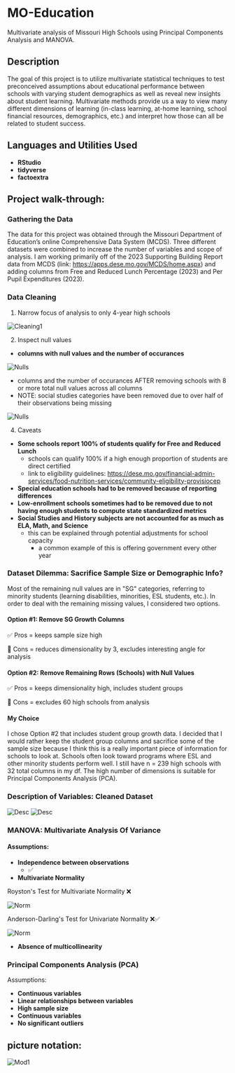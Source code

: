 # MO-Education
Multivariate analysis of Missouri High Schools using Principal Components Analysis and MANOVA.

<h2>Description</h2>
The goal of this project is to utilize multivariate statistical techniques to test preconceived assumptions about educational performance between schools with varying student demographics as well as reveal new insights about student learning. Multivariate methods provide us a way to view many different dimensions of learning (in-class learning, at-home learning, school financial resources, demographics, etc.) and interpret how those can all be related to student success. 

<h2>Languages and Utilities Used</h2>

- <b>RStudio</b> 
- <b>tidyverse</b>
- <b>factoextra</b>

<h2>Project walk-through:</h2>

### Gathering the Data
The data for this project was obtained through the Missouri Department of Education’s online Comprehensive Data System (MCDS). Three different datasets were combined to increase the number of variables and scope of analysis. I am working primarily off of the 2023 Supporting Building Report data from MCDS (link: https://apps.dese.mo.gov/MCDS/home.aspx) and adding columns from Free and Reduced Lunch Percentage (2023) and Per Pupil Expenditures (2023).


### Data Cleaning
1. Narrow focus of analysis to only 4-year high schools
   
![Cleaning1](/cleaning_select_hs.png?raw=true "Clean")

  
2. Inspect null values
- <b>columns with null values and the number of occurances</b>
     
![Nulls](/proportion_null_1.png?raw=true "Nulls")

   - columns and the number of occurances AFTER removing schools with 8 or more total null values across all columns
   - NOTE: social studies categories have been removed due to over half of their observations being missing
     
![Nulls](/proportion_null_2.png?raw=true "Nulls")



4. Caveats
- <b>Some schools report 100% of students qualify for Free and Reduced Lunch</b>
  - schools can qualify 100% if a high enough proportion of students are direct certified
  - link to eligibility guidelines: https://dese.mo.gov/financial-admin-services/food-nutrition-services/community-eligibility-provisiocep 
- <b>Special education schools had to be removed because of reporting differences</b>
- <b>Low-enrollment schools sometimes had to be removed due to not having enough students to compute state standardized metrics</b>
- <b>Social Studies and History subjects are not accounted for as much as ELA, Math, and Science</b>
  - this can be explained through potential adjustments for school capacity
    - a common example of this is offering government every other year



### Dataset Dilemma: Sacrifice Sample Size or Demographic Info?

Most of the remaining null values are in "SG" categories, referring to minority students (learning disabilities, minorities, ESL students, etc.). In order to deal with the remaining missing values, I considered two options.

####  Option #1: Remove SG Growth Columns 

✅ Pros = keeps sample size high

🛑 Cons = reduces dimensionality by 3, excludes interesting angle for analysis 

####  Option #2: Remove Remaining Rows (Schools) with Null Values 

✅ Pros = keeps dimensionality high, includes student groups

🛑 Cons = excludes 60 high schools from analysis

#### My Choice

I chose Option #2 that includes student group growth data. I decided that I would rather keep the student group columns and sacrifice some of the sample size because I think this is a really important piece of information for schools to look at. Schools often look toward programs where ESL and other minority students perform well. I still have n = 239 high schools with 32 total columns in my df. The high number of dimensions is suitable for Principal Components Analysis (PCA).


### Description of Variables: Cleaned Dataset
![Desc](/var_desc_1.png?raw=true "Vars")
![Desc](/var_desc_2.png?raw=true "Vars")



### MANOVA: Multivariate Analysis Of Variance

#### Assumptions:
- <b>Independence between observations</b>
  - ✅
- <b>Multivariate Normality</b>

Royston's Test for Multivariate Normality ❌
     
![Norm](/mvn_normality_roy.png?raw=true "Test")

Anderson-Darling's Test for Univariate Normality ❌✅

![Norm](/univariate_normality_anderson.png?raw=true "Test")



- <b>Absence of multicollinearity</b>

### Principal Components Analysis (PCA)

Assumptions:
- <b>Continuous variables</b> 
- <b>Linear relationships between variables</b>
- <b>High sample size</b>
- <b>Continuous variables</b> 
- <b>No significant outliers</b> 



picture notation:
------------------
![Mod1](/311-Mod1.jpg?raw=true "Mod")
